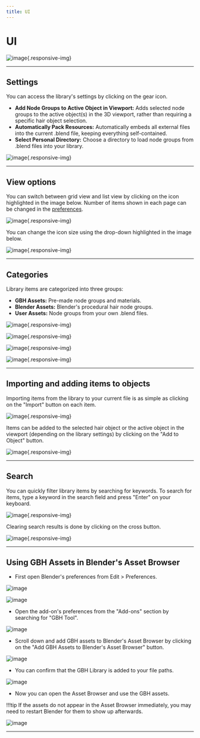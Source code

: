```yaml
---
title: UI
---
```


# UI

![image](../assets/images/library/01.jpg){.responsive-img}

---

## Settings 
You can access the library's settings by clicking on the gear icon.

- **Add Node Groups to Active Object in Viewport:** Adds selected node groups to the active object(s) in the 3D viewport, rather than requiring a specific hair object selection.
- **Automatically Pack Resources:** Automatically embeds all external files into the current .blend file, keeping everything self-contained.
- **Select Personal Directory:** Choose a directory to load node groups from .blend files into your library.

![image](../assets/images/library/02.jpg){.responsive-img}

---

## View options
You can switch between grid view and list view by clicking on the icon highlighted in the image below. Number of items shown in each page can be changed in the [preferences](../preferences/library_settings.md).

![image](../assets/images/library/03.jpg){.responsive-img}

You can change the icon size using the drop-down highlighted in the image below.

![image](../assets/images/library/04.jpg){.responsive-img}

---

## Categories
Library items are categorized into three groups:

- **GBH Assets:** Pre-made node groups and materials.
- **Blender Assets:** Blender's procedural hair node groups.
- **User Assets:** Node groups from your own .blend files.

![image](../assets/images/library/05.jpg){.responsive-img}

![image](../assets/images/library/06.jpg){.responsive-img}

![image](../assets/images/library/07.jpg){.responsive-img}

![image](../assets/images/library/08.jpg){.responsive-img}

---

## Importing and adding items to objects
Importing items from the library to your current file is as simple as clicking on the "Import" button on each item.

![image](../assets/images/library/09.jpg){.responsive-img}

Items can be added to the selected hair object or the active object in the viewport (depending on the library settings) by clicking on the "Add to Object" button.

![image](../assets/images/library/10.jpg){.responsive-img}

---

## Search
You can quickly filter library items by searching for keywords. To search for items, type a keyword in the search field and press "Enter" on your keyboard.

![image](../assets/images/library/11.jpg){.responsive-img}

Clearing search results is done by clicking on the cross button.

![image](../assets/images/library/12.jpg){.responsive-img}

---

## Using GBH Assets in Blender's Asset Browser

- First open Blender's preferences from Edit > Preferences.

![image](../assets/images/library/13.jpg)

![image](../assets/images/library/14.jpg)
 
- Open the add-on's preferences from the "Add-ons" section by searching for "GBH Tool".

![image](../assets/images/library/15.jpg)

- Scroll down and add GBH assets to Blender's Asset Browser by clicking on the "Add GBH Assets to Blender's Asset Browser" button.

![image](../assets/images/library/16.jpg)

- You can confirm that the GBH Library is added to your file paths.

![image](../assets/images/library/17.jpg)

- Now you can open the Asset Browser and use the GBH assets.

!!!tip
    If the assets do not appear in the Asset Browser immediately, you may need to restart Blender for them to show up afterwards.

![image](../assets/images/library/18.jpg)

---